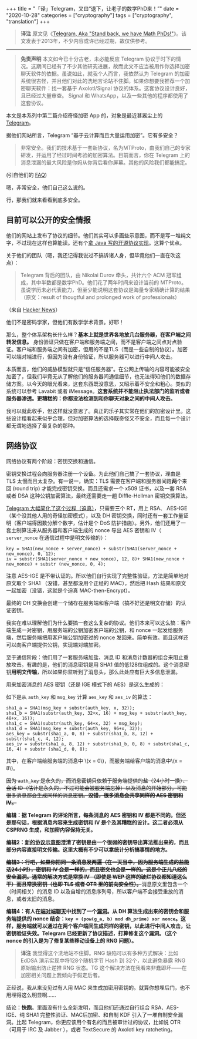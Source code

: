 +++
title = "「译」Telegram，又曰“退下，让老子的数学PhD来！”"
date = "2020-10-28"
categories = ["cryptography"]
tags = ["cryptography", "translation"]
+++

> **译注** 原文见《[Telegram, Aka "Stand back, we have Math PhDs!"](https://web.archive.org/web/20180420061726/http://unhandledexpression.com/2013/12/17/telegram-stand-back-we-know-maths/)》。该文发表于2013年，不少内容或许已经过期，故仅供参考。

---

> **免责声明** 本文如今已十分古老，未必能反应 Telegram 协议于时下的情况。这期间已经有了不少其他研究进展，故而此文不应当被用作你选择加密聊天软件的依据。虽说如此，就我个人而言，我依然认为 Telegram 的加密系统很古怪，并且他们对此的洗地言论站不住脚。如果你想要我推荐一个加密聊天软件：找一套基于 Axolotl/Signal 协议的体系。这套协议设计良好，且已经过大量审查。 Signal 和 WhatsApp，以及一些其他的程序都使用了这套协议。

本文是本系列中第二篇介绍奇怪加密 App 的，对象是最近甚嚣尘上的 [Telegram](https://telegram.org)。

据他们网站所言，Telegram “基于云计算而且大量运用加密”。它有多安全？

> 非常安全。我们的技术基于一套新协议，名为MTProto，由我们自己的专家研发，并运用了经过时间考验的加密算法。目前而言，你在 Telegram 上的消息泄漏的最大风险是你妈从你背后看你屏幕。其他的风险我们都能搞定。

(引自他们的 [FAQ](https://web.archive.org/web/20131210133113/http://telegram.org/faq#security))

嗯，非常安全，他们自己这么说的。

行，那我们就来看看到底多安全。

## 目前可以公开的安全情报

他们的网站上发布了协议的细节。他们其实可以多画些示意图，而不是写一堆纯文字，不过现在这样也算能读。还有个[拿 Java 写的开源协议实现](https://web.archive.org/web/20180420061726/https://github.com/ex3ndr/telegram-mt/)。这算个优点。

关于他们的团队（嗯，我还记得我说过不搞诉诸人身，但毕竟他们一直在吹这点）：

> Telegram 背后的团队，由 Nikolai Durov 牵头，共计六个 ACM 冠军组成，其中半数都是数学PhD。他们花了两年时间来设计当前的 MTProto。虽说学历未必代表能力，但至少能说明这套协议是海量专家精确计算的结果（原文：result of thougtful and prolonged work of professionals）

（来自 [Hacker News](https://web.archive.org/web/20180420061726/https://news.ycombinator.com/item?id=6916860)）

他们不是密码学家，但他们有数学学术背景。好耶！

那么，整个体系架构长什么样？**基本上就是世界各地放几台服务器，在客户端之间转发信息。** 身份验证只做在客户端和服务端之间，而不是客户端之间点对点验证。客户端和服务端之间有加密，但用的不是TLS（而是一些自制的协议）。加密可以端对端进行，但因为没有身份验证，所以服务器可以进行中间人攻击。

本质而言，他们的威胁模型就只是“信任服务器”。在公网上传输的内容可能被安全加密了，但我们毕竟无从了解他们的服务器间通信细节，也无法得知他们的数据存储方案。以今天的眼光看来，这套东西既没意思，又昭示着不安全和粗心。类似的系统可以参考 Lavabit 或者 iMessage。**这套系统并不能阻止执法部门的监听或者服务器渗透。更糟糕的：你都没法检测到和你聊天对象之间的中间人攻击。**

我可以就此收手，但这样就没意思了。真正的乐子其实常在他们的加密设计里。这些设计粗看起来似乎合理，但对加密算法的选择既奇怪又不安全，而且每一个设计都无谓地选择了最复杂的那种。

## 网络协议

网络协议有两个阶段：密钥交换和通信。

密钥交换过程会向服务器注册一个设备。为此他们自己搞了一套协议，理由是 TLS 太慢而且太复杂。有一说一，确实：TLS 需要在客户端和服务器间跑**两**个来回 (round trip) 才能完成密钥交换。而且还需求一个 x509 证书，以及一套 RSA 或者 DSA 这种公钥加密算法，最终还需要走一趟 Diffle-Hellman 密钥交换算法。

[Telegram 大幅简化了这个过程（迫真）](https://web.archive.org/web/20180420061726/http://core.telegram.org/mtproto/auth_key)，只需要**三**个 RT，用上 RSA、 AES-IGE（某个没其他人用的奇怪加密模式），以及 DH 密钥交换，同时还有一套工作量证明（客户端得因数分解个数字，估计是个 DoS 防护措施）。另外，他们还用了一套土制算法来从服务器和客户端生成的 nonce 导出 AES 密钥和 IV（ `server_nonce` 在通信过程中是明文传输的）：

```
key = SHA1(new_nonce + server_nonce) + substr(SHA1(server_nonce + new_nonce), 0, 12);
iv = substr(SHA1(server_nonce + new_nonce), 12, 8)+ SHA1(new_nonce + new_nonce) + substr (new_nonce, 0, 4);
```

注意 AES-IGE 是不带认证的。所以他们自行实现了完整性验证，方法是简单地对原文取个 SHA1 （没错，甚至都没用个正经的 MAC），然后把 Hash 结果和原文一起加密（没错，这就是个迫真 MAC-then-Encrypt）。

最终的 DH 交换会创建一个储存在服务端和客户端（搞不好还是明文存储）的认证密钥。

我实在难以理解他们为什么要搞一套这么复杂的协议。他们本来可以这么搞：客户端生成一对密钥，用服务端的公钥加密客户端的公钥，和 nonce 一起发给服务端，然后服务端把用客户端公钥加密过的 nonce 发回来。简单有效。而且这样还可以向客户端提供公钥，实现端对端加密。

至于通信阶段：他们用了一套服务端加盐、消息 ID 和消息计数器的组合来阻止重放攻击。有趣的是，他们的消息密钥是用 SHA1 值的低128位组成的。这个消息密钥**用明文传输**，所以如果你监听到了消息头，那么此处应有巨大多信息泄漏。

用来加密消息的 AES 密钥（还是 IGE 模式下的 AES）是这么生成的：

如下是从 `auth_key` 和 `msg_key` 计算 `aes_key` 和 `aes_iv` 的算法：

```
sha1_a = SHA1(msg_key + substr(auth_key, x, 32));
sha1_b = SHA1(substr(auth_key, 32+x, 16) + msg_key + substr(auth_key, 48+x, 16));
sha1_с = SHA1(substr(auth_key, 64+x, 32) + msg_key);
sha1_d = SHA1(msg_key + substr(auth_key, 96+x, 32));
aes_key = substr(sha1_a, 0, 8) + substr(sha1_b, 8, 12) + substr(sha1_c, 4, 12);
aes_iv = substr(sha1_a, 8, 12) + substr(sha1_b, 0, 8) + substr(sha1_c, 16, 4) + substr (sha1_d, 0, 8);
```

其中，在客户端给服务端的消息中 \\(x = 0\\)，而服务端给客户端的消息中\\(x = 8\\)。

<s>因为 `auth_key` 是永久的，而消息密钥只依赖于服务端提供的盐（24小时一换）、会话 ID（估计是永久的，不过可能会被服务端忘掉）以及消息的开始部分，可能很多消息都会生成同样的消息密钥。<strong>没错，很多消息会共享同样的 AES 密钥和 IV。</strong></s>

**编辑：据 Telegram 的评论所言，每条消息的 AES 密钥和 IV 都是不同的。但还是那句话，根据消息内容来生成密钥和 IV 是个及其糟糕的设计。这二者必须从 CSPRNG 生成，和加密内容保持无关。**

**编辑2：[新的协议示意图](https://core.telegram.org/img/mtproto_encryption.png)澄清了密钥是由一个很弱的密钥导出算法推出来的，而且部分内容直接明文传输。这里大概有不少可以拿统计分析搞事情的地方。**

<s><strong>编辑3：行吧，如果你把同一条消息发两遍（在一天当中，因为服务端生成的盐能活24小时），密钥和 IV 会是一样的，而且密文也会是一样的。这是个正儿八经的安全漏洞。通常的解决方式是常换 IV （即使是 WEP 这样的破烂协议都知道这么干）而且常换密钥（也即 TLS 或者 OTR 里的前向安全性）。</strong></s>消息原文里包含一个（时间相关）的消息 ID 以及自增的消息序列号，所以客户端不会接受重放的消息，或者太旧的消息。

**编辑4：有人在[端对端聊天](https://web.archive.org/web/20180420061726/http://web.archive.org/web/20131220000537/https://core.telegram.org/api/end-to-end)中找到了一个[漏洞](https://web.archive.org/web/20180420061726/http://habrahabr.ru/post/206900/)。从 DH 算法生成出来的密钥会和服务端提供的 nonce 结合：`key = (pow(g_a, b) mod dh_prime) xor nonce`。这样，服务端就可以通过在两个客户端间生成同样的密钥，以此进行中间人攻击，让密钥验证失效。Telegram 已经更新了协议描述，打算修复这个漏洞。（这个 nonce 的引入是为了修复某些移动设备上的 RNG 问题）。**

> **译注** 我觉得这个洗地站不住脚。RNG 缺陷可以有多种方式解决：比如 EdDSA 演示实现中将128个随机字节 Hash 到 32个，以此避免暴露 RNG 原始输出防止逆推 RNG 状态。TG 这个解决方法在我看来非蠢即坏——在加密相关问题上我倾向于假定后者。

正经说，我从来没见过有人用 MAC 来生成加密用密钥的。就算你想埋后门，也不用埋得这么明显啊……

结论：**快跑**。里面没有什么全新发明，而且他们还通过自行组合 RSA、AES-IGE、纯 SHA1 完整性验证、MAC后加密、和自制 KDF 引入了一堆自制安全漏洞。比起 Telegram，你更应该用个有名的而且被审计过的协议，比如说 OTR （可用于 IRC 及 Jabber ），或者 TextSecure 的 Axolotl key ratcheting。